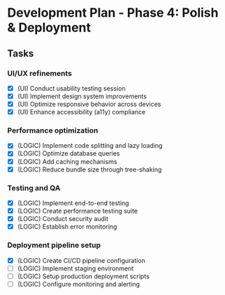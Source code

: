 # Development Plan - Phase 4: Polish & Deployment

## Tasks

### UI/UX refinements
- [x] (UI) Conduct usability testing session
- [x] (UI) Implement design system improvements
- [x] (UI) Optimize responsive behavior across devices
- [x] (UI) Enhance accessibility (a11y) compliance

### Performance optimization
- [x] (LOGIC) Implement code splitting and lazy loading
- [x] (LOGIC) Optimize database queries
- [x] (LOGIC) Add caching mechanisms
- [x] (LOGIC) Reduce bundle size through tree-shaking

### Testing and QA
- [x] (LOGIC) Implement end-to-end testing
- [x] (LOGIC) Create performance testing suite
- [x] (LOGIC) Conduct security audit
- [x] (LOGIC) Establish error monitoring

### Deployment pipeline setup
- [x] (LOGIC) Create CI/CD pipeline configuration
- [ ] (LOGIC) Implement staging environment
- [ ] (LOGIC) Setup production deployment scripts
- [ ] (LOGIC) Configure monitoring and alerting